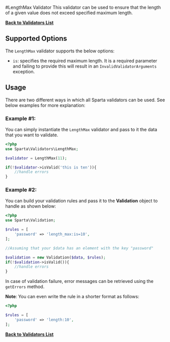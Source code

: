 #LengthMax Validator
This validator can be used to ensure that the length of a given value does not exceed specified maximum length. 

[**Back to Validators List**](./reference.md#validators-list)

## Supported Options
The `LengthMax` validator supports the below options:

* `is`: specifies the required maximum length. It is a required parameter and failing to provide this will result in an `InvalidValidatorArguments` exception.


## Usage
There are two different ways in which all Sparta validators can be used. See below examples for more explanation:

### Example #1:
You can simply instantiate the `LengthMax` validator and pass to it the data that you want to validate. 


```php
<?php
use Sparta\Validators\LengthMax;

$validator = LengthMax(11);

if(!$validator->isValid('this is ten')){ 
	//handle errors
}
```

### Example #2:
You can build your validation rules and pass it to the __Validation__ object to handle as shown below:

```php
<?php
use Sparta\Validation;

$rules = [
	'password' => 'length_max:is=10',
];

//Assuming that your $data has an element with the key "password"

$validation = new Validation($data, $rules);
if(!$validation->isValid()){
	//handle errors
}

```

In case of validation failure, error messages can be retrieved using the `getErrors` method.

__Note__: You can even write the rule in a shorter format as follows:

```php
<?php

$rules = [
	'password' => 'length:10',
];

```
[**Back to Validators List**](./reference.md#validators-list)
